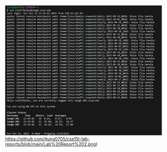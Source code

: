 ![Image](https://github.com/jtung0705/cse15l-lab-reports/blob/main/Lab%20Report%202.png)https://github.com/jtung0705/cse15l-lab-reports/blob/main/Lab%20Report%202.png)
